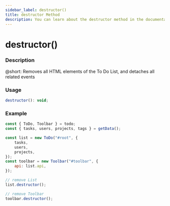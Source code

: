 ```yaml
---
sidebar_label: destructor()
title: destructor Method
description: You can learn about the destructor method in the documentation of the DHTMLX JavaScript To Do List library. Browse developer guides and API reference, try out code examples and live demos, and download a free 30-day evaluation version of DHTMLX To Do List.
---
```


# destructor()

### Description

@short: Removes all HTML elements of the To Do List, and detaches all related events


### Usage

~~~js
destructor(): void;
~~~


### Example

~~~js {14,17}
const { ToDo, Toolbar } = todo;
const { tasks, users, projects, tags } = getData();

const list = new ToDo("#root", {
    tasks,
    users,
    projects,
});
const toolbar = new Toolbar("#toolbar", {
    api: list.api,
});

// remove List
list.destructor();

// remove Toolbar
toolbar.destructor();
~~~